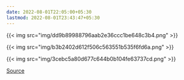 ```yaml
---
date: 2022-08-01T22:05:00+05:30
lastmod: 2022-08-01T23:43:47+05:30
---
```

{{< img src="img/dd9b89988796aab2e36ccc1be648c3b4.png" >}}

{{< img src="img/b3b2402d612f506c563551b535f6fd6a.png" >}}

{{< img src="img/3cebc5a80d677c644b0b104fe63737cd.png" >}}

[Source](https://youtu.be/zJr4rZazQy4)
